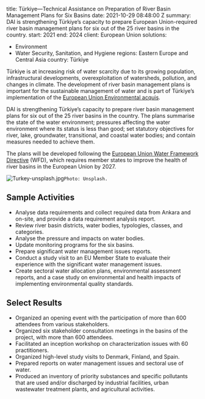 
title: Türkiye—Technical Assistance on Preparation of River Basin Management Plans
  for Six Basins
date: 2021-10-29 08:48:00 Z
summary: DAI is strengthening Türkiye’s capacity to prepare European Union-required
  river basin management plans for six out of the 25 river basins in the country.
start: 2021
end: 2024
client: European Union
solutions:
- Environment
- Water Security, Sanitation, and Hygiene
regions: Eastern Europe and Central Asia
country: Türkiye


Türkiye is at increasing risk of water scarcity due to its growing population, infrastructural developments, overexploitation of watersheds, pollution, and changes in climate. The development of river basin management plans is important for the sustainable management of water and is part of Türkiye’s implementation of the [European Union Environmental acquis](http://www.ecranetwork.org/Horizontal-Activities/Handbook-EU-Environmental-Acquis).

DAI is strengthening Türkiye’s capacity to prepare river basin management plans for six out of the 25 river basins in the country. The plans summarise the state of the water environment; pressures affecting the water environment where its status is less than good; set statutory objectives for river, lake, groundwater, transitional, and coastal water bodies; and contain measures needed to achieve them.

The plans will be developed following the [European Union Water Framework Directive](https://ec.europa.eu/environment/water/water-framework/index_en.html) (WFD), which requires member states to improve the health of river basins in the European Union by 2027.

![Turkey-unsplash.jpg](/uploads/Turkey-unsplash.jpg)`Photo: Unsplash.`

## Sample Activities

* Analyse data requirements and collect required data from Ankara and on-site, and provide a data requirement analysis report.
* Review river basin districts, water bodies, typologies, classes, and categories.
* Analyse the pressure and impacts on water bodies.
* Update monitoring programs for the six basins.
* Prepare significant water management issues reports.
* Conduct a study visit to an EU Member State to evaluate their experience with the significant water management issues.
* Create sectoral water allocation plans, environmental assessment reports, and a case study on environmental and health impacts of implementing environmental quality standards.

## Select Results

* Organized an opening event with the participation of more than 600 attendees from various stakeholders.
* Organized six stakeholder consultation meetings in the basins of the project, with more than 600 attendees.
* Facilitated an inception workshop on characterization issues with 60 practitioners.
* Organized high-level study visits to Denmark, Finland, and Spain.
* Prepared reports on water management issues and sectoral use of water.
* Produced an inventory of priority substances and specific pollutants that are used and/or discharged by industrial facilities, urban wastewater treatment plants, and agricultural activities.
